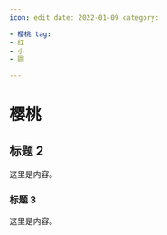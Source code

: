 ```yaml
---
icon: edit date: 2022-01-09 category:

- 樱桃 tag:
- 红
- 小
- 圆

---
```


# 樱桃

## 标题 2

这里是内容。

### 标题 3

这里是内容。
